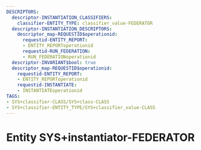 ```yaml
---
DESCRIPTORS:
  descriptor-INSTANTIATION_CLASSIFIERS:
    classifier-ENTITY_TYPE: classifier_value-FEDERATOR
  descriptor-INSTANTIATION_DESCRIPTORS:
    descriptor_map-REQUESTID$operationid:
      requestid-ENTITY_REPORT:
      - ENTITY_REPORToperationid
      requestid-RUN_FEDERATION:
      - RUN_FEDERATIONoperationid
  descriptor-INVARIANT$bool: true
  descriptor_map-REQUESTID$operationid:
    requestid-ENTITY_REPORT:
    - ENTITY_REPORToperationid
    requestid-INSTANTIATE:
    - INSTANTIATEoperationid
TAGS:
- SYS+classifier-CLASS/SYS+class-CLASS
- SYS+classifier-ENTITY_TYPE/SYS+classifier_value-CLASS
---
```

# Entity SYS+instantiator-FEDERATOR

